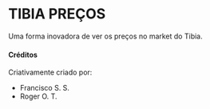 #  TIBIA PREÇOS
Uma forma inovadora de ver os preços no market do Tibia.


#### Créditos
Criativamente criado por:
- Francisco S. S.
- Roger O. T.
